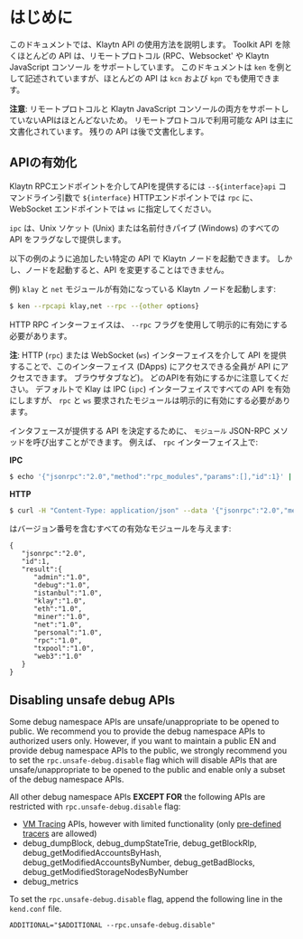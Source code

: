 # はじめに <a id="introduction"></a>

このドキュメントでは、Klaytn API の使用方法を説明します。 Toolkit API を除くほとんどの API は、リモートプロトコル \(RPC、Websocket\' や Klaytn JavaScript コンソール をサポートしています。 このドキュメントは `ken` を例として記述されていますが、ほとんどの API は `kcn` および `kpn` でも使用できます。

**注意**: リモートプロトコルと Klaytn JavaScript コンソールの両方をサポートしていないAPIはほとんどないため。 リモートプロトコルで利用可能な API は主に文書化されています。 残りの API は後で文書化します。

## APIの有効化 <a id="enabling-apis"></a>

Klaytn RPCエンドポイントを介してAPIを提供するには `--${interface}api` コマンドライン引数で `${interface}` HTTPエンドポイントでは `rpc` に、WebSocket エンドポイントでは `ws` に指定してください。

`ipc` は、Unix ソケット \(Unix\) または名前付きパイプ \(Windows\) のすべての API をフラグなしで提供します。

以下の例のように追加したい特定の API で Klaytn ノードを起動できます。 しかし、ノードを起動すると、API を変更することはできません。

例) `klay` と `net` モジュールが有効になっている Klaytn ノードを起動します:

```bash
$ ken --rpcapi klay,net --rpc --{other options}
```

HTTP RPC インターフェイスは、 `--rpc` フラグを使用して明示的に有効にする必要があります。

**注**: HTTP \(`rpc`\) または WebSocket \(`ws`\) インターフェイスを介して API を提供することで、このインターフェイス \(DApps) にアクセスできる全員が API にアクセスできます。 ブラウザタブなど)。 どのAPIを有効にするかに注意してください。 デフォルトで Klay は IPC \(`ipc`\) インターフェイスですべての API を有効にしますが、 `rpc` と `ws` 要求されたモジュールは明示的に有効にする必要があります。

インタフェースが提供する API を決定するために、 `モジュール` JSON-RPC メソッドを呼び出すことができます。 例えば、 `rpc` インターフェイス上で:

**IPC**

```bash
$ echo '{"jsonrpc":"2.0","method":"rpc_modules","params":[],"id":1}' | nc -U klay.ipc
```

**HTTP**

```bash
$ curl -H "Content-Type: application/json" --data '{"jsonrpc":"2.0","method":"rpc_modules","params":[],"id":1}' https://public-en-baobab.klaytn.net
```

はバージョン番号を含むすべての有効なモジュールを与えます:

```text
{
   "jsonrpc":"2.0",
   "id":1,
   "result":{
      "admin":"1.0",
      "debug":"1.0",
      "istanbul":"1.0",
      "klay":"1.0",
      "eth":"1.0",
      "miner":"1.0",
      "net":"1.0",
      "personal":"1.0",
      "rpc":"1.0",
      "txpool":"1.0",
      "web3":"1.0"
   }
}
```

## Disabling unsafe debug APIs <a id="disabling-unsafe-debug-apis"></a>

Some debug namespace APIs are unsafe/unappropriate to be opened to public. We recommend you to provide the debug namespace APIs to authorized users only. However, if you want to maintain a public EN and provide debug namespace APIs to the public, we strongly recommend you to set the `rpc.unsafe-debug.disable` flag which will disable APIs that are unsafe/unappropriate to be opened to the public and enable only a subset of the debug namespace APIs.

All other debug namespace APIs **EXCEPT FOR** the following APIs are restricted with `rpc.unsafe-debug.disable` flag:

- [VM Tracing](./api-references/debug/tracing.md) APIs, however with limited functionality (only [pre-defined tracers](./api-references/debug/tracing.md#tracing-options) are allowed)
- debug_dumpBlock, debug_dumpStateTrie, debug_getBlockRlp, debug_getModifiedAccountsByHash, debug_getModifiedAccountsByNumber, debug_getBadBlocks, debug_getModifiedStorageNodesByNumber
- debug_metrics

To set the `rpc.unsafe-debug.disable` flag, append the following line in the `kend.conf` file.

```
ADDITIONAL="$ADDITIONAL --rpc.unsafe-debug.disable"
```
